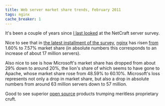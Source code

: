 ```yaml
---
title: Web server market share trends, February 2011
tags: nginx
cache_breaker: 1
---
```


It's been a couple of years since [I last looked](/blog/kool-aid-drinking-rails-fanbois-flocking-to-phusion-passenger-in-inebriated-droves) at the NetCraft server survey.

Nice to see that in [the latest installment of the survey](http://news.netcraft.com/archives/2011/02/15/february-2011-web-server-survey.html), [nginx](/wiki/nginx) has risen [from](http://news.netcraft.com/archives/2009/02/18/february_2009_web_server_survey.html) 1.60% to 7.57% market share (in absolute numbers this corresponds to an increase of about 17 million servers).

Also nice to see is how Microsoft's market share has dropped from about 29% down to around 20%, the lion's share of which seems to have gone to Apache, whose market share rose from 48.59% to 60.10%. Microsoft's loss represents not only a drop in market share, but also a drop in absolute numbers from around 63 million servers down to 57 million.

Good to see superior [open source](/wiki/open_source) products trumping meritless proprietary cruft.
